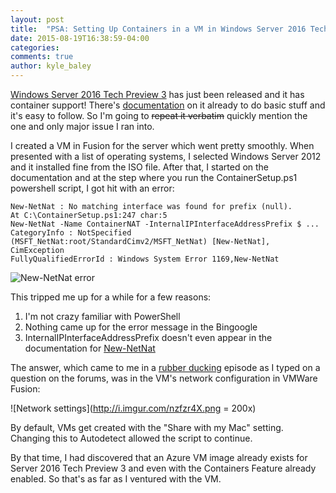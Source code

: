```yaml
---
layout: post
title:  "PSA: Setting Up Containers in a VM in Windows Server 2016 Tech Preview 3"
date: 2015-08-19T16:38:59-04:00
categories:
comments: true
author: kyle_baley
---
```


[Windows Server 2016 Tech Preview 3](https://www.microsoft.com/en-us/evalcenter/evaluate-windows-server-technical-preview) has just been released and it has container support! There's [documentation](https://msdn.microsoft.com/virtualization/windowscontainers/quick_start/manage_docker) on it already to do basic stuff and it's easy to follow. So I'm going to <s>repeat it verbatim</s> quickly mention the one and only major issue I ran into.

I created a VM in Fusion for the server which went pretty smoothly. When presented with a list of operating systems, I selected Windows Server 2012 and it installed fine from the ISO file. After that, I started on the documentation and at the step where you run the ContainerSetup.ps1 powershell script, I got hit with an error:

    New-NetNat : No matching interface was found for prefix (null).
    At C:\ContainerSetup.ps1:247 char:5
    New-NetNat -Name ContainerNAT -InternalIPInterfaceAddressPrefix $ ...
    CategoryInfo : NotSpecified (MSFT_NetNat:root/StandardCimv2/MSFT_NetNat) [New-NetNat], CimException
    FullyQualifiedErrorId : Windows System Error 1169,New-NetNat

![New-NetNat error](http://i.imgur.com/W6BxfIE.png)

This tripped me up for a while for a few reasons:

1) I'm not crazy familiar with PowerShell
2) Nothing came up for the error message in the Bingoogle
3) InternalIPInterfaceAddressPrefix doesn't even appear in the documentation for [New-NetNat](https://technet.microsoft.com/en-us/library/dn283361(v=wps.630).aspx)

The answer, which came to me in a [rubber ducking](https://en.wikipedia.org/wiki/Rubber_duck_debugging) episode as I typed on a question on the forums, was in the VM's network configuration in VMWare Fusion:

![Network settings](http://i.imgur.com/nzfzr4X.png = 200x)

By default, VMs get created with the "Share with my Mac" setting. Changing this to Autodetect allowed the script to continue.

By that time, I had discovered that an Azure VM image already exists for Server 2016 Tech Preview 3 and even with the Containers Feature already enabled. So that's as far as I ventured with the VM.
